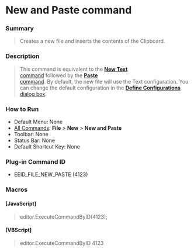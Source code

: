 # New and Paste command

### Summary

> Creates a new file and inserts the contents of the Clipboard.

### Description

> This command is equivalent to the [**New Text** \
> command](file_new) followed by the [**Paste** \
> command](../edit/edit_paste). By default, the new file will use the Text configuration. You can change the default configuration in the
> [**Define Configurations** dialog box](../../dlg/configurations/index).

### How to Run

- Default Menu: None
- [All Commands](../tools/all_commands): **File** \> **New** \> **New and Paste**
- Toolbar: None
- Status Bar: None
- Default Shortcut Key: None

### Plug-in Command ID

- EEID\_FILE\_NEW\_PASTE (4123)

### Macros

#### \[JavaScript\]

> editor.ExecuteCommandByID(4123);

#### \[VBScript\]

> editor.ExecuteCommandByID 4123
